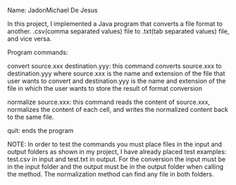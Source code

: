 Name: JadonMichael De Jesus

In this project, I implemented a Java program that converts a file format to another. .csv(comma separated values) file 
to .txt(tab separated values) file, and vice versa. 

Program commands:

convert source.xxx destination.yyy: this command converts source.xxx to destination.yyy where source.xxx is the name and extension of the file that user wants to convert and destination.yyy is the name and extension of the file in which the user wants to store the result of format conversion

normalize source.xxx: this command reads the content of source.xxx, normalizes the content of each cell, and writes the normalized content back to the same file.

quit: ends the program

NOTE: In order to test the commands you must place files in the input and output folders as shown in my project, I have already placed test examples: test.csv in input and test.txt in output. For the conversion the input must be in the input folder and the output must be in the output folder when calling the method. The normalization method can find any file in both folders.  
